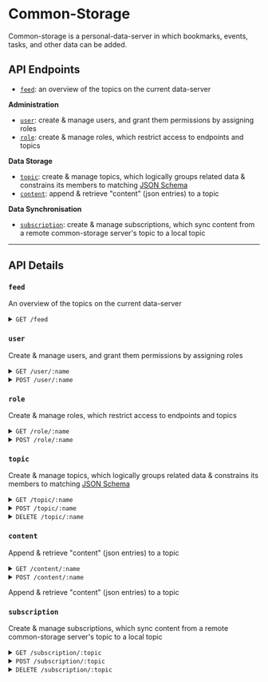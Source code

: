 # Common-Storage

Common-storage is a personal-data-server in which bookmarks, events, tasks, and
other data can be added.

## API Endpoints

- [`feed`](#/feed): an overview of the topics on the current data-server

**Administration**

- [`user`](#/user): create & manage users, and grant them permissions by
  assigning roles
- [`role`](#/role): create & manage roles, which restrict access to endpoints
  and topics

**Data Storage**

- [`topic`](#/topic): create & manage topics, which logically groups related
  data & constrains its members to matching
  [JSON Schema](https://json-schema.org/)
- [`content`](#/content): append & retrieve "content" (json entries) to a topic

**Data Synchronisation**

- [`subscription`](#/subscription): create & manage subscriptions, which sync
  content from a remote common-storage server's topic to a local topic

---

## API Details

### `feed`

An overview of the topics on the current data-server

<details>
  <summary><code>GET /feed</code> </summary>

Returns a description provided by the server, and a list of topics & associated
statistics

**Response**

```json
{
	description,
	title,
	version,
	topics: [{
		topic: {
			name,
			description,
			created
		},
		stats: {
			count,
			lastUpdated
		}
	}]
}
```

</details>

### `user`

Create & manage users, and grant them permissions by assigning roles

<details>
  <summary><code>GET /user/:name</code> </summary>

**Parameters**

- `name`: the account user-name

</details>

<details>
  <summary><code>POST /user/:name</code> </summary>

**Parameters**

- `name`: the account user-name

**Body**

```json
{
  "role": "my_user_role",
  "password": "this-is-the-user-password"
}
```

</details>

### `role`

Create & manage roles, which restrict access to endpoints and topics

<details>
  <summary><code>GET /role/:name</code> </summary>

Get details about & permissions associated with a role

**Parameters**

- `name`: the role name

</details>

<details>
  <summary><code>POST /role/:name</code> </summary>

**Parameters**

- `name`: the role name

**Body**

```json
{
  "permissions": [
    {
      "routes": ["GET /content"],
      "topics": ["notes"]
    }
  ]
}
```

</details>

### `topic`

Create & manage topics, which logically groups related data & constrains its
members to matching [JSON Schema](https://json-schema.org/)

<details>
  <summary><code>GET /topic/:name</code> </summary>

**Parameters**

**Body**

```json
```

</details>

<details>
  <summary><code>POST /topic/:name</code> </summary>

**Parameters**

**Body**

```json
```

</details>

<details>
  <summary><code>DELETE /topic/:name</code> </summary>

**Parameters**

**Body**

```json
```

</details>

### `content`

Append & retrieve "content" (json entries) to a topic

<details>
  <summary><code>GET /content/:name</code> </summary>

**Parameters**

**Body**

```json
```

</details>

<details>
  <summary><code>POST /content/:name</code> </summary>

**Parameters**

**Body**

```json
```

</details>

Append & retrieve "content" (json entries) to a topic

### `subscription`

Create & manage subscriptions, which sync content from a remote common-storage
server's topic to a local topic

<details>
  <summary><code>GET /subscription/:topic</code> </summary>

Get information about a subscription.

**Parameters**

- `topic`: the topic to which the subscriptions stores content

</details>

<details>
  <summary><code>POST /subscription/:topic</code> </summary>

Create a subscription to a remote server.

**Parameters**

- `topic`: the topic to which the subscriptions stores content

**Body**

```json
{
    source: "https://remote-server/content/notes",
    topic: "subscription.notes",
    serviceAccount: "remote_server_read_notes",
    frequency: 300,
}
```

</details>

<details>
  <summary><code>DELETE /subscription/:topic</code> </summary>

Delete a subscription.

**Parameters**

- `topic`: the topic to which the subscriptions stores content


</details>
